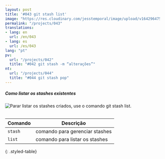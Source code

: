 ```yaml
---
layout: post
title: '#043 git stash list'
image: "https://res.cloudinary.com/jesstemporal/image/upload/v1642964759/gitfichas/pt/043/thumbnail_j82cyb.jpg"
permalink: "/projects/043"
translations:
- lang: en
  url: /en/043
- lang: es
  url: /es/043
lang: "pt"
pv:
  url: "/projects/042"
  title: "#042 git stash -m “alterações”"
nt:
  url: "/projects/044"
  title: "#044 git stash pop"
---
```

##### Como listar os stashes existentes

<img alt="Parar listar os stashes criados, use o comando git stash list." src="https://res.cloudinary.com/jesstemporal/image/upload/v1642964759/gitfichas/pt/043/full_uuuiaz.jpg"><br><br>

| Comando | Descrição |
|---------|-----------|
| `stash` | comando para gerenciar stashes |
| `list` | comando para listar os stashes |
{: .styled-table}

<!--
<br>

Leia mais sobre esse comando no blog post a seguir:

<a href="https://jtemporal.com/desfazendo-o-ultimo-commit-e-reaproveitando-a-mensagem/">
  <strong>Desfazendo o último commit e mantendo as alterações para um próximo commit</strong>
</a>
-->
